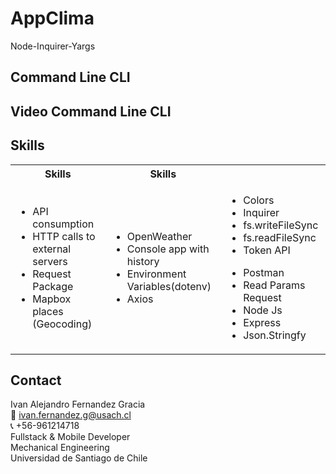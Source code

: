 # AppClima
Node-Inquirer-Yargs

## Command Line CLI

## Video Command Line CLI


<!-- Tech -->
## Skills
<table>
  <tbody>
    <tr>
      <th align="center">Skills</th>
      <th align="center">Skills</th>      
    </tr>
        <td>
        <ul>
          <li>API consumption</li>
          <li>HTTP calls to external servers</li>
          <li>Request Package</li>
          <li>Mapbox places (Geocoding)</li>
        </ul>
      </td>    
        <td>
        <ul>
          <li>OpenWeather</li>
          <li>Console app with history</li>
          <li>Environment Variables(dotenv)</li>
          <li>Axios</li>
        </ul>
      </td>
        <td>
        <ul>
          <li>Colors</li>
          <li>Inquirer</li>
          <li>fs.writeFileSync</li>
          <li>fs.readFileSync</li>
          <li>Token API</li>
        </ul>
         <ul>
          <li>Postman</li>
          <li>Read Params Request</li>
          <li>Node Js</li>
          <li>Express</li>
          <li>Json.Stringfy</li>
        </ul>
      </td>
  </tbody>
</table>


<!-- CONTACT -->
## Contact
Ivan Alejandro Fernandez Gracia  
:email: ivan.fernandez.g@usach.cl  
:telephone_receiver: +56-961214718  
Fullstack & Mobile Developer  
Mechanical Engineering  
Universidad de Santiago de Chile
